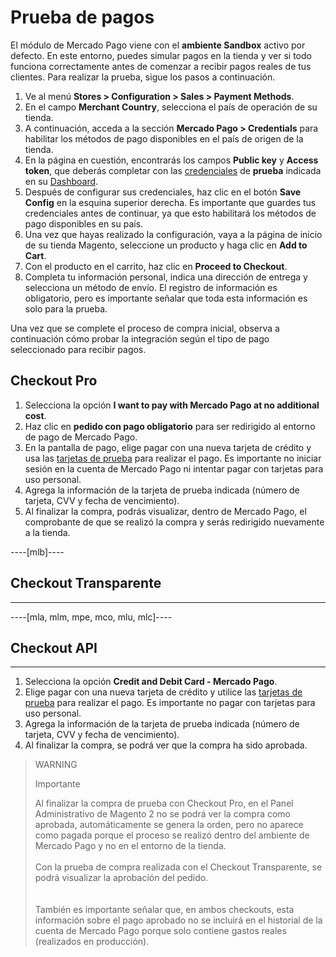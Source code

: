# Prueba de pagos

El módulo de Mercado Pago viene con el **ambiente Sandbox** activo por defecto. En este entorno, puedes simular pagos en la tienda y ver si todo funciona correctamente antes de comenzar a recibir pagos reales de tus clientes. Para realizar la prueba, sigue los pasos a continuación.
 
1. Ve al menú **Stores > Configuration > Sales > Payment Methods**.
2. En el campo **Merchant Country**, selecciona el país de operación de su tienda.
3. A continuación, acceda a la sección **Mercado Pago > Credentials** para habilitar los métodos de pago disponibles en el país de origen de la tienda.
4. En la página en cuestión, encontrarás los campos **Public key** y **Access token**, que deberás completar con las [credenciales](/developers/es/guides/additional-content/credentials/credentials) de **prueba** indicada en su [Dashboard](/developers/es/guides/additional-content/dashboard/introduction).
5. Después de configurar sus credenciales, haz clic en el botón **Save Config** en la esquina superior derecha. Es importante que guardes tus credenciales antes de continuar, ya que esto habilitará los métodos de pago disponibles en su país.
6. Una vez que hayas realizado la configuración, vaya a la página de inicio de su tienda Magento, seleccione un producto y haga clic en **Add to Cart**.
7. Con el producto en el carrito, haz clic en **Proceed to Checkout**.
8. Completa tu información personal, indica una dirección de entrega y selecciona un método de envío. El registro de información es obligatorio, pero es importante señalar que toda esta información es solo para la prueba.

Una vez que se complete el proceso de compra inicial, observa a continuación cómo probar la integración según el tipo de pago seleccionado para recibir pagos.

## Checkout Pro

1. Selecciona la opción **I want to pay with Mercado Pago at no additional cost**.
2. Haz clic en **pedido con pago obligatorio** para ser redirigido al entorno de pago de Mercado Pago.
3. En la pantalla de pago, elige pagar con una nueva tarjeta de crédito y usa las [tarjetas de prueba](/developers/es/guides/additional-content/testing/test-cards) para realizar el pago. Es importante no iniciar sesión en la cuenta de Mercado Pago ni intentar pagar con tarjetas para uso personal.
3. Agrega la información de la tarjeta de prueba indicada (número de tarjeta, CVV y fecha de vencimiento).
4. Al finalizar la compra, podrás visualizar, dentro de Mercado Pago, el comprobante de que se realizó la compra y serás redirigido nuevamente a la tienda.

----[mlb]----
## Checkout Transparente 
------------
----[mla, mlm, mpe, mco, mlu, mlc]----
## Checkout API 
------------

1. Selecciona la opción **Credit and Debit Card - Mercado Pago**.
2. Elige pagar con una nueva tarjeta de crédito y utilice las [tarjetas de prueba](/developers/es/guides/additional-content/testing/test-cards) para realizar el pago. Es importante no pagar con tarjetas para uso personal.
3. Agrega la información de la tarjeta de prueba indicada (número de tarjeta, CVV y fecha de vencimiento).
4. Al finalizar la compra, se podrá ver que la compra ha sido aprobada.

> WARNING
>
> Importante
>
> Al finalizar la compra de prueba con Checkout Pro, en el Panel Administrativo de Magento 2 no se podrá ver la compra como aprobada, automáticamente se genera la orden, pero no aparece como pagada porque el proceso se realizó dentro del ambiente de Mercado Pago y no en el entorno de la tienda.
> </br> <br/>
> Con la prueba de compra realizada con el Checkout Transparente, se podrá visualizar la aprobación del pedido. </br>
> </br> <br/>
> También es importante señalar que, en ambos checkouts, esta información sobre el pago aprobado no se incluirá en el historial de la cuenta de Mercado Pago porque solo contiene gastos reales (realizados en producción).
